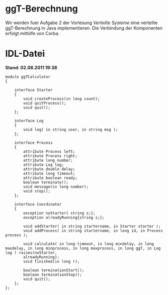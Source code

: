 ggT-Berechnung
==============
Wir werden fuer Aufgabe 2 der Vorlesung _Verteilte Systeme_ eine verteilte ggT-Berechnung in Java implementieren. Die Verbindung der Komponenten erfolgt mithilfe von Corba.

IDL-Datei
=========
**Stand: 02.06.2011 19:38**

    module ggTCalculator
    {

        interface Starter
        {
            void createProcess(in long count);
            void quitProcess();
            void quit();
        };

        interface Log
        {
            void log( in string user, in string msg );
        };

        interface Process
        {
            attribute Process left;
            attribute Process right;
            attribute long number;
            attribute Log log;
            attribute double delay;
            attribute long timeout;
            attribute boolean ready;
            boolean terminate();
            void message(in long number);
            void stop();
        };

        interface Coordinator
        {
            exception noStarter{ string s;};
            exception alreadyRunning{string s;};

            void addStarter( in string startername, in Starter starter );
            void addProcess( in string startername, in long id, in Process process );

            void calculate( in long timeout, in long mindelay, in long maxdelay, in long minprocess, in long maxprocess, in long ggT, in Log log ) raises(noStarter,
            alreadyRunning);
            void finished(in long r);

            boolean terminationStart();
            boolean terminationStop();
            void quit();
        };
    };